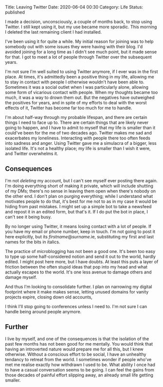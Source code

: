 Title: Leaving Twitter
Date: 2020-06-04 00:30
Category: Life
Status: published

I made a decision, unconsciously, a couple of months back, to stop using Twitter. I still kept using it, but my use became more sporadic. This morning I deleted the last remaining client I had installed.

I've been using it for quite a while. My initial reason for joining was to help somebody out with some issues they were having with their blog. I'd avoided joining for a long time as I didn't see much point, but it made sense for that. I got to meet a lot of people through Twitter over the subsequent years.

I'm not sure I'm well suited to using Twitter anymore, if I ever was in the first place. At times, it's admittedly been a positive thing in my life, allowing me to stay in contact with people I otherwise wouldn't have been able to. Sometimes it was a social outlet when I was particularly alone, allowing some form of vicarious contact with people. When my thoughts became too much, it was a way to drown them out. But the negatives have outweighed the positives for years, and in spite of my efforts to deal with the worst effects of it, Twitter has become far too much for me to handle.

I'm about half-way through my probable lifespan, and there are certain things I need to face up to. There are certain things that are likely never going to happen, and I have to admit to myself that my life is smaller than it could've been for the me of two decades ago. Twitter makes me sad and exacerbates my loneliness. Interacting with people there too often feeds into sadness and anger. Using Twitter gave me a simulacra of a bigger, less isolated life. It's not a healthy place; my life is smaller than I wish it were, and Twitter overwhelms it.

## Consequences

I'm not _deleting_ my account, but I can't see myself ever posting there again. I'm doing everything short of making it private, which will include shutting of my DMs; there's no sense in leaving them open when there's nobody on the other end. I don't plan on purging everything; while I understand what motivates people to do that, it's best for me not to as in my case it would be hiding from past mistakes. I might set up a simple bot to take a newsfeed and repost it in an edited form, but that's it. If I do put the bot in place, I can't see it being busy.

By no longer using Twitter, it means losing contact with a lot of people. If you have my email or phone number, keep in touch. I'm not going to post it here explicitly, but its _firstname_@_surname_.ie, substituting my first and last names for the bits in italics.

The practice of microblogging has not been a good one. It's been too easy to type up some half-considered notion and send it out to the world, hardly edited. I might post here more, but I have doubts. At least this puts a layer of friction between the often stupid ideas that pop into my head and what actually escapes to the world. It's one less avenue to damage others and damage myself.

And thus I'm looking to consolidate further. I plan on narrowing my digital footprint where it make makes sense, letting unused domains for vanity projects expire, closing down old accounts,

I think I'll stop going to conferences unless I need to. I'm not sure I can handle being around people anymore.

## Further

I live by myself, and one of the consequences is that the isolation of the past few months has not been good for me mentally. You would think that having an introverted nature would prepare me for all this, but I knew otherwise. Without a conscious effort to be social, I have an unhealthy tendancy to retreat from the world. I sometimes wonder if people who've met me realise exactly how withdrawn I used to be. What ability I once had to have a casual conversation seems to be going. I can feel the gains from those decades of painful effort slipping away, an already small life getting smaller.
